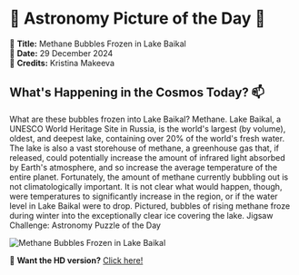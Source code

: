 # 🌌 **Astronomy Picture of the Day** 🌌

🔭 **Title:** Methane Bubbles Frozen in Lake Baikal  
📅 **Date:** 29 December 2024  
📸 **Credits:** 
Kristina Makeeva
  

## **What's Happening in the Cosmos Today?** 📫

What are these bubbles frozen into Lake Baikal? Methane.  Lake Baikal, a UNESCO World Heritage Site in Russia, is the world's largest (by volume), oldest, and deepest lake, containing over 20% of the world's fresh water. The lake is also a vast storehouse of methane, a greenhouse gas that, if released, could potentially increase the amount of infrared light absorbed by Earth's atmosphere, and so increase the average temperature of the entire planet. Fortunately, the amount of methane currently bubbling out is not climatologically important. It is not clear what would happen, though, were temperatures to significantly increase in the region, or if the water level in Lake Baikal were to drop.  Pictured, bubbles of rising methane froze during winter into the exceptionally clear ice covering the lake.   Jigsaw Challenge: Astronomy Puzzle of the Day


![Methane Bubbles Frozen in Lake Baikal](https://apod.nasa.gov/apod/image/2412/BaikalBubbles_Makeeva_960.jpg)

🌠 **Want the HD version?** [Click here!](https://apod.nasa.gov/apod/image/2412/BaikalBubbles_Makeeva_1000.jpg)
